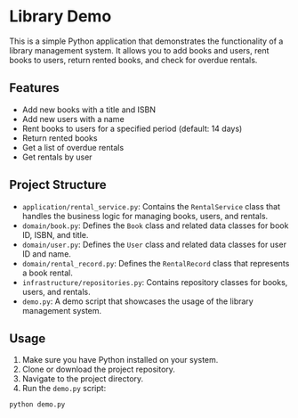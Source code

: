 # Library Demo

This is a simple Python application that demonstrates the functionality of a library management system. It allows you to add books and users, rent books to users, return rented books, and check for overdue rentals.

## Features

- Add new books with a title and ISBN
- Add new users with a name
- Rent books to users for a specified period (default: 14 days)
- Return rented books
- Get a list of overdue rentals
- Get rentals by user

## Project Structure

- `application/rental_service.py`: Contains the `RentalService` class that handles the business logic for managing books, users, and rentals.
- `domain/book.py`: Defines the `Book` class and related data classes for book ID, ISBN, and title.
- `domain/user.py`: Defines the `User` class and related data classes for user ID and name.
- `domain/rental_record.py`: Defines the `RentalRecord` class that represents a book rental.
- `infrastructure/repositories.py`: Contains repository classes for books, users, and rentals.
- `demo.py`: A demo script that showcases the usage of the library management system.

## Usage

1. Make sure you have Python installed on your system.
2. Clone or download the project repository.
3. Navigate to the project directory.
4. Run the `demo.py` script:

```bash
python demo.py
